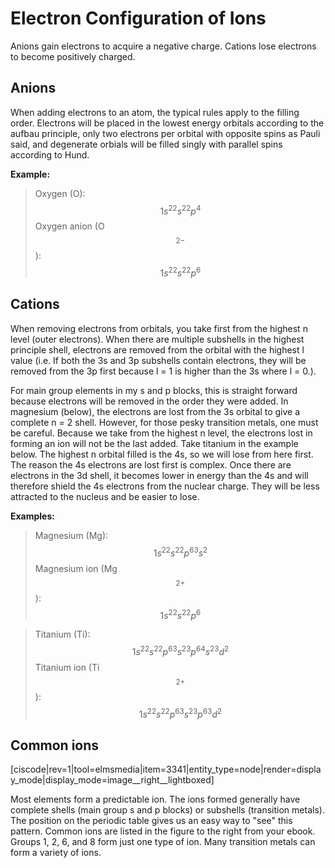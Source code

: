 # Electron Configuration of Ions

Anions gain electrons to acquire a negative charge.  Cations lose electrons to become positively charged.

## Anions

When adding electrons to an atom, the typical rules apply to the filling order.  Electrons will be placed in the lowest energy orbitals according to the aufbau principle, only two electrons per orbital with opposite spins as Pauli said, and degenerate orbials will be filled singly with parallel spins according to Hund.

**Example:**
> Oxygen (O): $$1s^22s^22p^4$$
Oxygen anion (O$$^{2-}$$):  $$1s^22s^22p^6$$

## Cations

When removing electrons from orbitals, you take first from the highest n level (outer electrons).  When there are multiple subshells in the highest principle shell, electrons are removed from the orbital with the highest l value (i.e. If both the 3s and 3p subshells contain electrons, they will be removed from the 3p first because l = 1 is higher than the 3s where l = 0.).

For main group elements in my s and p blocks, this is straight forward because electrons will be removed in the order they were added.  In magnesium (below), the electrons are lost from the 3s orbital to give a complete n = 2 shell.  However, for those pesky transition metals, one must be careful.  Because we take from the highest n level, the electrons lost in forming an ion will not be the last added.  Take titanium in the example below.  The highest n orbital filled is the 4s, so we will lose from here first.  The reason the 4s electrons are lost first is complex. Once there are electrons in the 3d shell, it becomes lower in energy than the 4s and will therefore shield the 4s electrons from the nuclear charge. They will be less attracted to the nucleus and be easier to lose. 

**Examples:**
> Magnesium (Mg): $$1s^22s^22p^63s^2$$
Magnesium ion (Mg$$^{2+}$$): $$1s^22s^22p^6$$

> Titanium (Ti): $$1s^22s^22p^63s^23p^64s^23d^2$$
Titanium ion (Ti$$^{2+}$$): $$1s^22s^22p^63s^23p^63d^2$$

## Common ions 
[ciscode|rev=1|tool=elmsmedia|item=3341|entity_type=node|render=display_mode|display_mode=image__right__lightboxed]

Most elements form a predictable ion.  The ions formed generally have complete shells (main group s and p blocks) or subshells (transition metals).  The position on the periodic table gives us an easy way to "see" this pattern.  Common ions are listed in the figure to the right from your ebook.  Groups 1, 2, 6, and 8 form just one type of ion.  Many transition metals can form a variety of ions.

 

